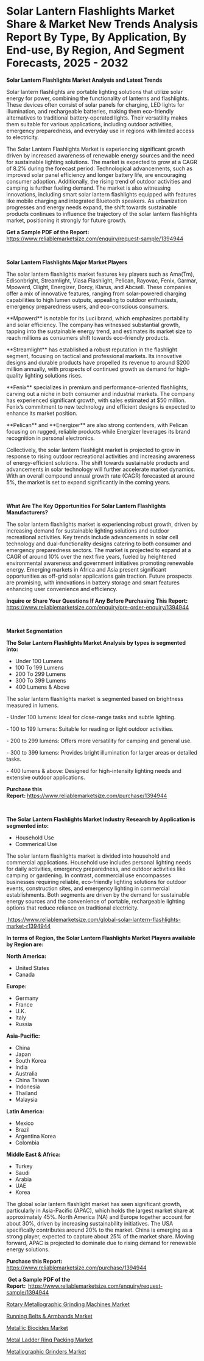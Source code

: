 <p><h1>Solar Lantern Flashlights Market Share & Market New Trends Analysis Report By Type, By Application, By End-use, By Region, And Segment Forecasts, 2025 - 2032</h1></p><p><strong>Solar Lantern Flashlights Market Analysis and Latest Trends</strong></p>
<p><p>Solar lantern flashlights are portable lighting solutions that utilize solar energy for power, combining the functionality of lanterns and flashlights. These devices often consist of solar panels for charging, LED lights for illumination, and rechargeable batteries, making them eco-friendly alternatives to traditional battery-operated lights. Their versatility makes them suitable for various applications, including outdoor activities, emergency preparedness, and everyday use in regions with limited access to electricity.</p><p>The Solar Lantern Flashlights Market is experiencing significant growth driven by increased awareness of renewable energy sources and the need for sustainable lighting solutions. The market is expected to grow at a CAGR of 8.2% during the forecast period. Technological advancements, such as improved solar panel efficiency and longer battery life, are encouraging consumer adoption. Additionally, the rising trend of outdoor activities and camping is further fueling demand. The market is also witnessing innovations, including smart solar lantern flashlights equipped with features like mobile charging and integrated Bluetooth speakers. As urbanization progresses and energy needs expand, the shift towards sustainable products continues to influence the trajectory of the solar lantern flashlights market, positioning it strongly for future growth.</p></p>
<p><strong>Get a Sample PDF of the Report:&nbsp;</strong> <a href="https://www.reliablemarketsize.com/enquiry/request-sample/1394944?utm_campaign=2008&utm_medium=2&utm_source=Github&utm_content=ia&utm_term=22032025&utm_id=solar-lantern-flashlights">https://www.reliablemarketsize.com/enquiry/request-sample/1394944</a></p>
<p>&nbsp;</p>
<p><strong>Solar Lantern Flashlights Major Market Players</strong></p>
<p><p>The solar lantern flashlights market features key players such as Ama(Tm), Edisonbright, Streamlight, Viasa Flashlight, Pelican, Rayovac, Fenix, Garmar, Mpowerd, Olight, Energizer, Dorcy, Klarus, and Abcsell. These companies offer a mix of innovative features, ranging from solar-powered charging capabilities to high lumen outputs, appealing to outdoor enthusiasts, emergency preparedness users, and eco-conscious consumers.</p><p>**Mpowerd** is notable for its Luci brand, which emphasizes portability and solar efficiency. The company has witnessed substantial growth, tapping into the sustainable energy trend, and estimates its market size to reach millions as consumers shift towards eco-friendly products. </p><p>**Streamlight** has established a robust reputation in the flashlight segment, focusing on tactical and professional markets. Its innovative designs and durable products have propelled its revenue to around $200 million annually, with prospects of continued growth as demand for high-quality lighting solutions rises.</p><p>**Fenix** specializes in premium and performance-oriented flashlights, carving out a niche in both consumer and industrial markets. The company has experienced significant growth, with sales estimated at $50 million. Fenix’s commitment to new technology and efficient designs is expected to enhance its market position.</p><p>**Pelican** and **Energizer** are also strong contenders, with Pelican focusing on rugged, reliable products while Energizer leverages its brand recognition in personal electronics. </p><p>Collectively, the solar lantern flashlight market is projected to grow in response to rising outdoor recreational activities and increasing awareness of energy-efficient solutions. The shift towards sustainable products and advancements in solar technology will further accelerate market dynamics. With an overall compound annual growth rate (CAGR) forecasted at around 5%, the market is set to expand significantly in the coming years.</p></p>
<p>&nbsp;</p>
<p><strong>What Are The Key Opportunities For Solar Lantern Flashlights Manufacturers?</strong></p>
<p><p>The solar lantern flashlights market is experiencing robust growth, driven by increasing demand for sustainable lighting solutions and outdoor recreational activities. Key trends include advancements in solar cell technology and dual-functionality designs catering to both consumer and emergency preparedness sectors. The market is projected to expand at a CAGR of around 10% over the next five years, fueled by heightened environmental awareness and government initiatives promoting renewable energy. Emerging markets in Africa and Asia present significant opportunities as off-grid solar applications gain traction. Future prospects are promising, with innovations in battery storage and smart features enhancing user convenience and efficiency.</p></p>
<p><strong>Inquire or Share Your Questions If Any Before Purchasing This Report:</strong> <a href="https://www.reliablemarketsize.com/enquiry/pre-order-enquiry/1394944?utm_campaign=2008&utm_medium=2&utm_source=Github&utm_content=ia&utm_term=22032025&utm_id=solar-lantern-flashlights">https://www.reliablemarketsize.com/enquiry/pre-order-enquiry/1394944</a></p>
<p>&nbsp;</p>
<p><strong>Market Segmentation</strong></p>
<p><strong>The Solar Lantern Flashlights Market Analysis by types is segmented into:</strong></p>
<p><ul><li>Under 100 Lumens</li><li>100 To 199 Lumens</li><li>200 To 299 Lumens</li><li>300 To 399 Lumens</li><li>400 Lumens & Above</li></ul></p>
<p><p>The solar lantern flashlights market is segmented based on brightness measured in lumens. </p><p>- Under 100 lumens: Ideal for close-range tasks and subtle lighting. </p><p>- 100 to 199 lumens: Suitable for reading or light outdoor activities. </p><p>- 200 to 299 lumens: Offers more versatility for camping and general use. </p><p>- 300 to 399 lumens: Provides bright illumination for larger areas or detailed tasks. </p><p>- 400 lumens & above: Designed for high-intensity lighting needs and extensive outdoor applications.</p></p>
<p><strong>Purchase this Report:&nbsp;</strong><a href="https://www.reliablemarketsize.com/purchase/1394944?utm_campaign=2008&utm_medium=2&utm_source=Github&utm_content=ia&utm_term=22032025&utm_id=solar-lantern-flashlights">https://www.reliablemarketsize.com/purchase/1394944</a></p>
<p>&nbsp;</p>
<p><strong>The Solar Lantern Flashlights Market Industry Research by Application is segmented into:</strong></p>
<p><ul><li>Household Use</li><li>Commerical Use</li></ul></p>
<p><p>The solar lantern flashlights market is divided into household and commercial applications. Household use includes personal lighting needs for daily activities, emergency preparedness, and outdoor activities like camping or gardening. In contrast, commercial use encompasses businesses requiring reliable, eco-friendly lighting solutions for outdoor events, construction sites, and emergency lighting in commercial establishments. Both segments are driven by the demand for sustainable energy sources and the convenience of portable, rechargeable lighting options that reduce reliance on traditional electricity.</p></p>
<p><a href="https://www.reliablemarketsize.com/global-solar-lantern-flashlights-market-r1394944?utm_campaign=2008&utm_medium=2&utm_source=Github&utm_content=ia&utm_term=22032025&utm_id=solar-lantern-flashlights">&nbsp;https://www.reliablemarketsize.com/global-solar-lantern-flashlights-market-r1394944</a></p>
<p><strong>In terms of Region, the Solar Lantern Flashlights Market Players available by Region are:</strong></p>
<p>
    <p> <strong> North America: </strong>
        <ul>
            <li>United States</li>
            <li>Canada</li>
        </ul>
        </p> 
    <p> <strong> Europe: </strong>
        <ul>
            <li>Germany</li>
            <li>France</li>
            <li>U.K.</li>
            <li>Italy</li>
            <li>Russia</li>
        </ul>
        </p> 
    <p> <strong> Asia-Pacific: </strong>
        <ul>
            <li>China</li>
            <li>Japan</li>
            <li>South Korea</li>
            <li>India</li>
            <li>Australia</li>
            <li>China Taiwan</li>
            <li>Indonesia</li>
            <li>Thailand</li>
            <li>Malaysia</li>
        </ul>
        </p> 
    <p> <strong> Latin America: </strong>
        <ul>
            <li>Mexico</li>
            <li>Brazil</li>
            <li>Argentina Korea</li>
            <li>Colombia</li>
        </ul>
        </p> 
    <p> <strong> Middle East & Africa: </strong>
        <ul>
            <li>Turkey</li>
            <li>Saudi</li>
            <li>Arabia</li>
            <li>UAE</li>
            <li>Korea</li>
        </ul>
    </p>
    </p>
<p><p>The global solar lantern flashlight market has seen significant growth, particularly in Asia-Pacific (APAC), which holds the largest market share at approximately 45%. North America (NA) and Europe together account for about 30%, driven by increasing sustainability initiatives. The USA specifically contributes around 20% to the market. China is emerging as a strong player, expected to capture about 25% of the market share. Moving forward, APAC is projected to dominate due to rising demand for renewable energy solutions.</p></p>
<p><strong>Purchase this Report: </strong><a href="https://www.reliablemarketsize.com/purchase/1394944?utm_campaign=2008&utm_medium=2&utm_source=Github&utm_content=ia&utm_term=22032025&utm_id=solar-lantern-flashlights">https://www.reliablemarketsize.com/purchase/1394944</a></p>
<p>&nbsp;<strong>Get a Sample PDF of the Report:&nbsp;&nbsp;</strong><a href="https://www.reliablemarketsize.com/enquiry/request-sample/1394944?utm_campaign=2008&utm_medium=2&utm_source=Github&utm_content=ia&utm_term=22032025&utm_id=solar-lantern-flashlights">https://www.reliablemarketsize.com/enquiry/request-sample/1394944</a></p>
<p><strong></strong></p>
<p><p><a href="https://github.com/ftnlewins/Market-Research-Report-List-1/blob/main/rotary-metallographic-grinding-machines-market.md?utm_campaign=2008&utm_medium=2&utm_source=Github&utm_content=ia&utm_term=22032025&utm_id=solar-lantern-flashlights">Rotary Metallographic Grinding Machines Market</a></p><p><a href="https://github.com/rempemelon5k/Market-Research-Report-List-1/blob/main/running-belts-armbands-market.md?utm_campaign=2008&utm_medium=2&utm_source=Github&utm_content=ia&utm_term=22032025&utm_id=solar-lantern-flashlights">Running Belts & Armbands Market</a></p><p><a href="https://github.com/yardemuongz5/Market-Research-Report-List-1/blob/main/metallic-biocides-market.md?utm_campaign=2008&utm_medium=2&utm_source=Github&utm_content=ia&utm_term=22032025&utm_id=solar-lantern-flashlights">Metallic Biocides Market</a></p><p><a href="https://github.com/idranalexie/Market-Research-Report-List-1/blob/main/metal-ladder-ring-packing-market.md?utm_campaign=2008&utm_medium=2&utm_source=Github&utm_content=ia&utm_term=22032025&utm_id=solar-lantern-flashlights">Metal Ladder Ring Packing Market</a></p><p><a href="https://github.com/balbajagatr1/Market-Research-Report-List-1/blob/main/metallographic-grinders-market.md?utm_campaign=2008&utm_medium=2&utm_source=Github&utm_content=ia&utm_term=22032025&utm_id=solar-lantern-flashlights">Metallographic Grinders Market</a></p></p>